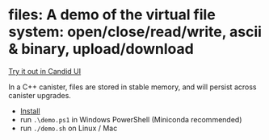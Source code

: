 # files: A demo of the virtual file system: open/close/read/write, ascii & binary, upload/download

[Try it out in Candid UI](https://a4gq6-oaaaa-aaaab-qaa4q-cai.raw.icp0.io/?id=77353-jqaaa-aaaag-ale6a-cai)

In a C++ canister, files are stored in stable memory, and will persist across canister upgrades.

- [Install](https://docs.icpp.world/installation.html)
- run `.\demo.ps1` in Windows PowerShell (Miniconda recommended)
- run `./demo.sh`  on Linux / Mac